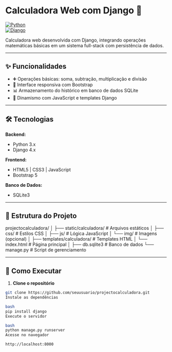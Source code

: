 # Calculadora Web com Django 🧮  

[![Python](https://img.shields.io/badge/Python-3.x-blue?logo=python)](https://www.python.org/)  
[![Django](https://img.shields.io/badge/Django-4.x-green?logo=django)](https://www.djangoproject.com/)  

Calculadora web desenvolvida com Django, integrando operações matemáticas básicas em um sistema full-stack com persistência de dados.  

---

## ✨ Funcionalidades  
- ➕ Operações básicas: soma, subtração, multiplicação e divisão  
- 📱 Interface responsiva com Bootstrap  
- 📊 Armazenamento do histórico em banco de dados SQLite  
- 🔄 Dinamismo com JavaScript e templates Django  

---

## 🛠️ Tecnologias  
**Backend:**  
- Python 3.x  
- Django 4.x  

**Frontend:**  
- HTML5 | CSS3 | JavaScript  
- Bootstrap 5  

**Banco de Dados:**  
- SQLite3  

---

## 📂 Estrutura do Projeto  
projectocalculadora/
│
├── static/calculadora/ # Arquivos estáticos
│ ├── css/ # Estilos CSS
│ ├── js/ # Lógica JavaScript
│ └── img/ # Imagens (opcional)
│
├── templates/calculadora/ # Templates HTML
│ └── index.html # Página principal
│
├── db.sqlite3 # Banco de dados
└── manage.py # Script de gerenciamento

---

## 🚀 Como Executar  
1. **Clone o repositório**  
```bash  
git clone https://github.com/seuusuario/projectocalculadora.git  
Instale as dependências

bash
pip install django  
Execute o servidor

bash
python manage.py runserver  
Acesse no navegador

http://localhost:8000  
